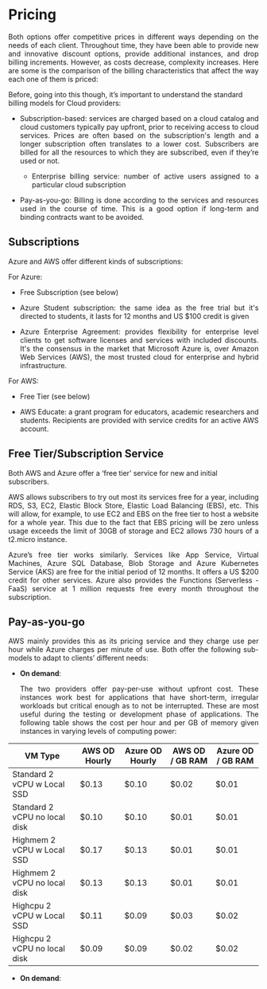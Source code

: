 # Pricing

<p align="justify">Both options offer competitive prices in different ways depending on the needs of each client. Throughout time, they have been able to provide new and innovative discount options, provide additional instances, and drop billing increments. However, as costs decrease, complexity increases. Here are some is the comparison of the billing characteristics that affect the way each one of them is priced: </p>

Before, going into this though, it’s important to understand the standard billing models for Cloud providers:

- <p align="justify">Subscription-based: services are charged based on a cloud catalog and cloud customers typically pay upfront, prior to receiving access to cloud services. Prices are often based on the subscription's length and a longer subscription often translates to a lower cost. Subscribers are billed for all the resources to which they are subscribed, even if they’re used or not. </p>

  - <p align="justify">Enterprise billing service: number of active users assigned to a particular cloud subscription</p>

- <p align="justify">Pay-as-you-go: Billing is done according to the services and resources used in the course of time. This is a good option if long-term and binding contracts want to be avoided. </p>


## Subscriptions

Azure and AWS offer different kinds of subscriptions: 

For Azure:
-  Free Subscription (see below) 

-  <p align="justify">Azure Student subscription: the same idea as the free trial but it's directed to students, it lasts for 12 months and US $100 credit is given </p>
-  <p align="justify">Azure Enterprise Agreement: provides flexibility for enterprise level clients to get software licenses and services with included discounts. It's the consensus in the market that Microsoft Azure is, over Amazon Web Services (AWS), the most trusted   cloud for enterprise and hybrid infrastructure.</p>

For AWS: 
-  Free Tier (see below) 

-  <p align="justify">AWS Educate: a grant program for educators, academic researchers and students. Recipients are provided with service credits for an active AWS account.</p>

## Free Tier/Subscription Service

Both AWS and Azure offer a ‘free tier’ service for new and initial subscribers.

<p align="justify">AWS allows subscribers to try out most its services free for a year, including RDS, S3, EC2, Elastic Block Store, Elastic Load Balancing (EBS), etc. This will allow, for example, to use EC2 and EBS on the free tier to host a website for a whole year. This due to the fact that EBS pricing will be zero unless usage exceeds the limit of 30GB of storage and EC2 allows 730 hours of a t2.micro instance.</p>

<p align="justify">Azure’s free tier works similarly.  Services like App Service, Virtual Machines, Azure SQL Database, Blob Storage and Azure Kubernetes Service (AKS) are free for the initial period of 12 months. It offers a US $200 credit for other services. Azure also provides the Functions (Serverless - FaaS) service at 1 million requests free every month throughout the subscription.</p>

## Pay-as-you-go

<p align="justify">AWS mainly provides this as its pricing service and they charge use per hour while Azure charges per minute of use. Both offer the following sub-models to adapt to clients’ different needs:</p> 

- **On demand**: <p align="justify"> The two providers offer pay-per-use without upfront cost. These instances work best for applications that have short-term, irregular workloads but critical enough as to not be interrupted. These are most useful during the testing or development phase of applications. The following table shows the cost per hour and per GB of memory given instances in varying levels of computing power:</p> 

| VM Type                       | AWS OD Hourly | Azure OD Hourly | AWS OD / GB RAM | Azure OD / GB RAM |
|-------------------------------|---------------|-----------------|-----------------|-------------------|
| Standard 2 vCPU w Local SSD   |     $0.13     |      $0.10      |      $0.02      |       $0.01       |
| Standard 2 vCPU no local disk |     $0.10     |      $0.10      |      $0.01      |       $0.01       |
| Highmem 2 vCPU w Local SSD    |     $0.17     |      $0.13      |      $0.01      |       $0.01       |
| Highmem 2 vCPU no local disk  |     $0.13     |      $0.13      |      $0.01      |       $0.01       |
| Highcpu 2 vCPU w Local SSD    |     $0.11     |      $0.09      |      $0.03      |       $0.02       |
| Highcpu 2 vCPU no local disk  |     $0.09     |      $0.09      |      $0.02      |       $0.02       |

-  **On demand**: <p align="justify"> 

